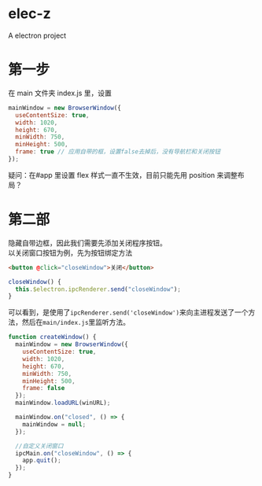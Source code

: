 # elec-z

A electron project

# 第一步

在 main 文件夹 index.js 里，设置

```js
mainWindow = new BrowserWindow({
  useContentSize: true,
  width: 1020,
  height: 670,
  minWidth: 750,
  minHeight: 500,
  frame: true // 应用自带的框，设置false去掉后，没有导航栏和关闭按钮
});
```

疑问：在#app 里设置 flex 样式一直不生效，目前只能先用 position 来调整布局？

# 第二部

隐藏自带边框，因此我们需要先添加关闭程序按钮。  
以关闭窗口按钮为例，先为按钮绑定方法

```html
<button @click="closeWindow">关闭</button>
```

```js
closeWindow() {
  this.$electron.ipcRenderer.send("closeWindow");
}
```

可以看到，是使用了`ipcRenderer.send('closeWindow')`来向主进程发送了一个方法，然后在`main/index.js`里监听方法。

```js
function createWindow() {
  mainWindow = new BrowserWindow({
    useContentSize: true,
    width: 1020,
    height: 670,
    minWidth: 750,
    minHeight: 500,
    frame: false
  });
  mainWindow.loadURL(winURL);

  mainWindow.on("closed", () => {
    mainWindow = null;
  });

  //自定义关闭窗口
  ipcMain.on("closeWindow", () => {
    app.quit();
  });
}
```
